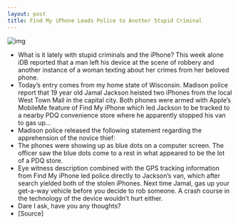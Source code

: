 ```yaml
---
layout: post
title: Find My iPhone Leads Police to Another Stupid Criminal
---
```

![img](http://media.idownloadblog.com/wp-content/uploads/2010/09/dumb_thief_here.jpg)
* What is it lately with stupid criminals and the iPhone? This week alone iDB reported that a man left his device at the scene of robbery and another instance of a woman texting about her crimes from her beloved phone.
* Today’s entry comes from my home state of Wisconsin. Madison police report that 19 year old Jamal Jackson heisted two iPhones from the local West Town Mall in the capital city. Both phones were armed with Apple’s MobileMe feature of Find My iPhone which led Jackson to be tracked to a nearby PDQ convenience store where he apparently stopped his van to gas up…
* Madison police released the following statement regarding the apprehension of the novice thief:
* The phones were showing up as blue dots on a computer screen. The officer saw the blue dots come to a rest in what appeared to be the lot of a PDQ store.
* Eye witness description combined with the GPS tracking information from Find My iPhone led police directly to Jackson’s van, which after search yielded both of the stolen iPhones. Next time Jamal, gas up your get-a-way vehicle before you decide to rob someone. A crash course in the technology of the device wouldn’t hurt either.
* Dare I ask, have you any thoughts?
* [Source]

